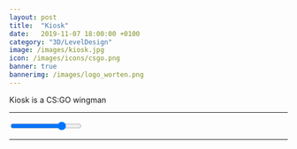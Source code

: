 ```yaml
---
layout: post
title:  "Kiosk"
date:   2019-11-07 18:00:00 +0100
category: "3D/LevelDesign"
image: /images/kiosk.jpg
icon: /images/icons/csgo.png
banner: true
bannerimg: /images/logo_worten.png
---
```


Kiosk is a CS:GO wingman 

<hr>

<div class="comparison" id="comparison-kiosk-1">
  <figure style="background-image: url('/images/kiosk/kiosk_street1.jpg')">
    <div id="divisor-kiosk-1" style="background-image: url('/images/kiosk/kiosk_street2.jpg')"></div>
  </figure>
  <input type="range" min="0" max="100" value="75" class="slider" id="slider-kiosk-1" oninput="moveDivisor('divisor-kiosk-1', 'slider-kiosk-1')">
</div>

<hr>

